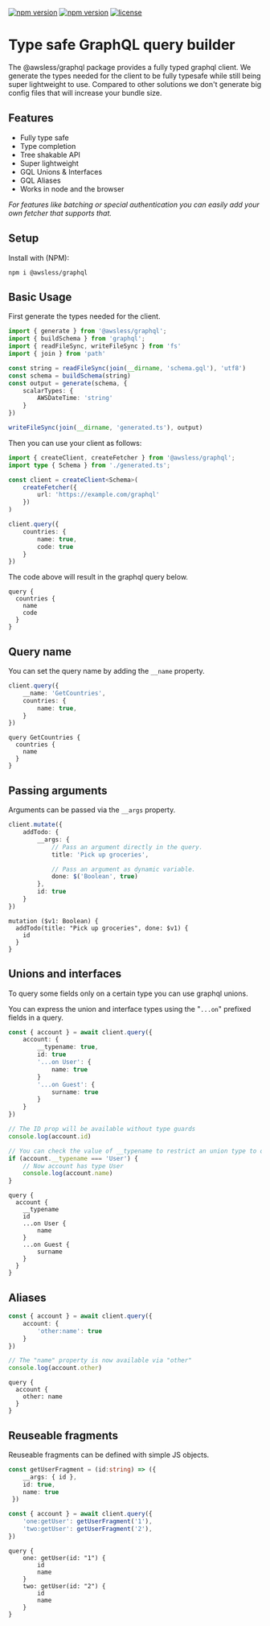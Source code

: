 [![npm version](https://img.shields.io/npm/dw/@awsless/graphql)](https://www.npmjs.org/package/@awsless/graphql)
[![npm version](https://img.shields.io/npm/v/@awsless/graphql.svg?style=flat-square)](https://www.npmjs.org/package/@awsless/graphql)
[![license](https://img.shields.io/badge/license-MIT-brightgreen)](LICENSE)


# Type safe GraphQL query builder

The @awsless/graphql package provides a fully typed graphql client. We generate the types needed for the client to be fully typesafe while still being super lightweight to use.
Compared to other solutions we don't generate big config files that will increase your bundle size.

## Features

- Fully type safe
- Type completion
- Tree shakable API
- Super lightweight
- GQL Unions & Interfaces
- GQL Aliases
- Works in node and the browser

_For features like batching or special authentication you can easily add your own fetcher that supports that._

## Setup

Install with (NPM):

```
npm i @awsless/graphql
```


## Basic Usage

First generate the types needed for the client.

```ts
import { generate } from '@awsless/graphql';
import { buildSchema } from 'graphql';
import { readFileSync, writeFileSync } from 'fs'
import { join } from 'path'

const string = readFileSync(join(__dirname, 'schema.gql'), 'utf8')
const schema = buildSchema(string)
const output = generate(schema, {
	scalarTypes: {
		AWSDateTime: 'string'
	}
})

writeFileSync(join(__dirname, 'generated.ts'), output)
```

Then you can use your client as follows:

```ts
import { createClient, createFetcher } from '@awsless/graphql';
import type { Schema } from './generated.ts';

const client = createClient<Schema>(
	createFetcher({
		url: 'https://example.com/graphql'
	})
)

client.query({
	countries: {
		name: true,
		code: true
	}
})

```

The code above will result in the graphql query below.

```gql
query {
  countries {
    name
    code
  }
}
```

## Query name

You can set the query name by adding the ```__name``` property.

```ts
client.query({
	__name: 'GetCountries',
	countries: {
		name: true,
	}
})
```

```gql
query GetCountries {
  countries {
    name
  }
}
```

## Passing arguments

<!-- If you want to pass arguments to a query you must use an array where the first object represents the arguments and the second object the fields selection. -->

Arguments can be passed via the ```__args``` property.

```ts
client.mutate({
	addTodo: {
		__args: {
			// Pass an argument directly in the query.
			title: 'Pick up groceries',

			// Pass an argument as dynamic variable.
			done: $('Boolean', true)
		},
		id: true
	}
})
```

```gql
mutation ($v1: Boolean) {
  addTodo(title: "Pick up groceries", done: $v1) {
    id
  }
}
```

## Unions and interfaces

To query some fields only on a certain type you can use graphql unions.

You can express the union and interface types using the "```...on```" prefixed fields in a query.

```ts
const { account } = await client.query({
	account: {
		__typename: true,
		id: true
		'...on User': {
			name: true
		}
		'...on Guest': {
			surname: true
		}
	}
})

// The ID prop will be available without type guards
console.log(account.id)

// You can check the value of __typename to restrict an union type to one of its sub types and let typescript infer its correct fields
if (account.__typename === 'User') {
	// Now account has type User
	console.log(account.name)
}

```

```gql
query {
  account {
	__typename
	id
	...on User {
		name
	}
	...on Guest {
		surname
	}
  }
}
```

## Aliases

```ts
const { account } = await client.query({
	account: {
		'other:name': true
	}
})

// The "name" property is now available via "other"
console.log(account.other)
```

```gql
query {
  account {
    other: name
  }
}
```

## Reuseable fragments

Reuseable fragments can be defined with simple JS objects.

```ts
const getUserFragment = (id:string) => ({
	__args: { id },
	id: true,
	name: true
 })

const { account } = await client.query({
	'one:getUser': getUserFragment('1'),
	'two:getUser': getUserFragment('2'),
})
```

```gql
query {
	one: getUser(id: "1") {
		id
		name
	}
	two: getUser(id: "2") {
		id
		name
	}
}
```
